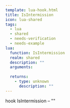 ```yaml
---
template: lua-hook.html
title: IsIntermission
icon: lua-shared
tags:
  - lua
  - shared
  - needs-verification
  - needs-example
lua:
  function: IsIntermission
  realm: shared
  description: ""
  arguments:
  
  returns:
    - type: unknown
      description: ""
---
```


<div class="lua__search__keywords">
hook IsIntermission &#x2013; ""
</div>

